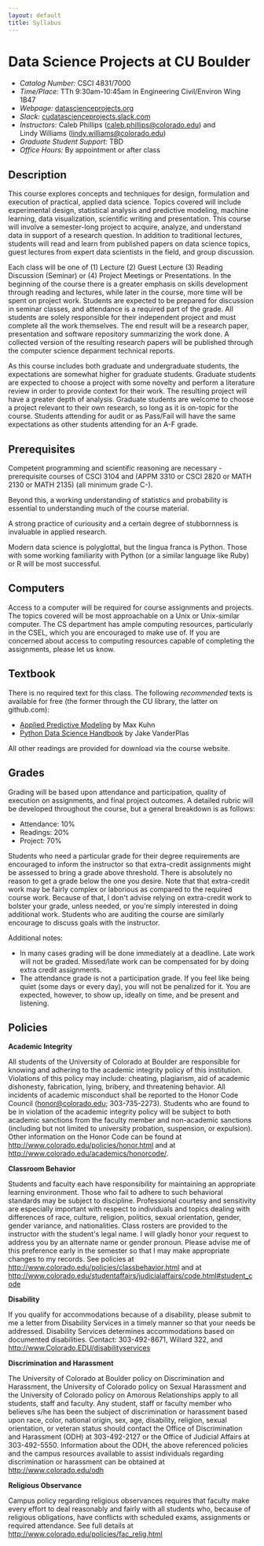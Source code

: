 ```yaml
---
layout: default
title: Syllabus
---
```


# Data Science Projects at CU Boulder


 * *Catalog Number:* CSCI 4831/7000
 * *Time/Place:* TTh 9:30am-10:45am in Engineering Civil/Environ Wing 1B47
 * *Webpage:* [datascienceprojects.org](http://datascienceprojects.org)
 * *Slack:* [cudatascienceprojects.slack.com](https://cudatascienceprojects.slack.com)
 * *Instructors:* Caleb Phillips (caleb.phillips@colorado.edu) and <br/>Lindy Williams (lindy.williams@colorado.edu)
 * *Graduate Student Support:* TBD
 * *Office Hours:* By appointment or after class

## Description

This course explores concepts and techniques for design, formulation and execution of practical, applied data science. Topics covered will include experimental design, statistical analysis and predictive modeling, machine learning, data visualization, scientific writing and presentation. This course will involve a semester-long project to acquire, analyze, and understand data in support of a research question. In addition to traditional lectures, students will read and learn from published papers on data science topics, guest lectures from expert data scientists in the field, and group discussion.

Each class will be one of (1) Lecture (2) Guest Lecture (3) Reading Discussion (Seminar) or (4) Project Meetings or Presentations. In the beginning of the course there is a greater emphasis on skills development through reading and lectures, while later in the course, more time will be spent on project work. Students are expected to be prepared for discussion in seminar classes, and attendance is a required part of the grade. All students are solely responsible for their independent project and must complete all the work themselves. The end result will be a research paper, presentation and software repository summarizing the work done. A collected version of the resulting research papers will be published through the computer science deparment technical reports.

As this course includes both graduate and undergraduate students, the expectations are somewhat higher for graduate students. Graduate students are expected to choose a project with some novelty and perform a literature review in order to provide context for their work. The resulting project will have a greater depth of analysis. Graduate students are welcome to choose a project relevant to their own research, so long as it is on-topic for the course. Students attending for audit or as Pass/Fail will have the same expectations as other students attending for an A-F grade.

## Prerequisites

Competent programming and scientific reasoning are necessary -  prerequisite courses of CSCI 3104 and (APPM 3310 or CSCI 2820 or MATH 2130 or MATH 2135) (all minimum grade C-).

Beyond this, a working understanding of statistics and probability is essential to understanding much of the course material. 

A strong practice of curiousity and a certain degree of stubbornness is invaluable in applied research.

Modern data science is polyglottal, but the lingua franca is Python. Those with some working familiarity with Python (or a similar language like Ruby) or R will be most successful.

## Computers

Access to a computer will be required for course assignments and projects. The topics covered will be most approachable on a Unix or Unix-similar computer. The CS department has ample computing resources, particularly in the CSEL, which you are encouraged to make use of. If you are concerned about access to computing resources capable of completing the assignments, please let us know.

## Textbook

There is no required text for this class. The following *recommended* texts is available for free (the former through the CU library, the latter on github.com):

 * [Applied Predictive Modeling](https://colorado.idm.oclc.org/login?url=http://link.springer.com/10.1007/978-1-4614-6849-3) by Max Kuhn
 * [Python Data Science Handbook](https://jakevdp.github.io/PythonDataScienceHandbook/) by Jake VanderPlas

All other readings are provided for download via the course website.
 
## Grades

Grading will be based upon attendance and participation, quality of execution on assignments, and
final project outcomes. A detailed rubric will be developed throughout the course, but a general breakdown is as follows:

  * Attendance: 10%
  * Readings: 20%
  * Project: 70%
  
Students who need a particular grade for their degree requirements are encouraged to inform the instructor so that extra-credit assignments might be assessed to bring a grade above threshold. There is absolutely no reason to get a grade below the one you desire. Note that that extra-credit work may be fairly complex or laborious as compared to the required course work. Because of that, I don't advise relying on extra-credit work to bolster your grade, unless needed, or you're simply interested in doing additional work. Students who are auditing the course are similarly encourage to discuss goals with the instructor.

Additional notes: 

  * In many cases grading will be done immediately at a deadline. Late work will not be graded. Missed/late work can be compensated for by doing extra credit assignments. 
  * The attendance grade is not a participation grade. If you feel like being quiet (some days or every day), you will not be penalized for it. You are expected, however, to show up, ideally on time, and be present and listening.

## Policies

**Academic Integrity**

All students of the University of Colorado at Boulder are responsible for knowing and adhering to the academic integrity policy of this institution. Violations of this policy may include: cheating, plagiarism, aid of academic dishonesty, fabrication, lying, bribery, and threatening behavior. All incidents of academic misconduct shall be reported to the Honor Code Council (honor@colorado.edu; 303-735-2273). Students who are found to be in violation of the academic integrity policy will be subject to both academic sanctions from the faculty member and non-academic sanctions (including but not limited to university probation, suspension, or expulsion). Other information on the Honor Code can be found at http://www.colorado.edu/policies/honor.html and at http://www.colorado.edu/academics/honorcode/.

**Classroom Behavior**

Students and faculty each have responsibility for maintaining an appropriate learning environment. Those who fail to adhere to such behavioral standards may be subject to discipline. Professional courtesy and sensitivity are especially important with respect to individuals and topics dealing with differences of race, culture, religion, politics, sexual orientation, gender, gender variance, and nationalities. Class rosters are provided to the instructor with the student's legal name. I will gladly honor your request to address you by an alternate name or gender pronoun. Please advise me of this preference early in the semester so that I may make appropriate changes to my records. See policies at http://www.colorado.edu/policies/classbehavior.html and at http://www.colorado.edu/studentaffairs/judicialaffairs/code.html#student_code

**Disability**

If you qualify for accommodations because of a disability, please submit to me a letter from Disability Services in a timely manner so that your needs be addressed. Disability Services determines accommodations based on documented disabilities. Contact: 303-492-8671, Willard 322, and http://www.Colorado.EDU/disabilityservices

**Discrimination and Harassment**

The University of Colorado at Boulder policy on Discrimination and Harassment, the University of Colorado policy on Sexual Harassment and the University of Colorado policy on Amorous Relationships apply to all students, staff and faculty. Any student, staff or faculty member who believes s/he has been the subject of discrimination or harassment based upon race, color, national origin, sex, age, disability, religion, sexual orientation, or veteran status should contact the Office of Discrimination and Harassment (ODH) at 303-492-2127 or the Office of Judicial Affairs at 303-492-5550. Information about the ODH, the above referenced policies and the campus resources available to assist individuals regarding discrimination or harassment can be obtained at http://www.colorado.edu/odh

**Religious Observance**

Campus policy regarding religious observances requires that faculty make every effort to deal reasonably and fairly with all students who, because of religious obligations, have conflicts with scheduled exams, assignments or required attendance. See full details at http://www.colorado.edu/policies/fac_relig.html
